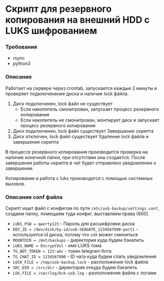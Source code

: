 # Скрипт для резервного копирования на внешний HDD с LUKS шифрованием

### Требования
- rsync
- python3

### Описание
Работает на сервере через crontab, запускается каждые 2 минуты и проверяет подключенение диска и наличие lock файла.
1. Диск подключенен, lock файл не существует
    - Если накопитель смонитрован, запускает процесс резервного копирования
    - Если накопитель не смонитрован, монтирует диск и запускает процесс резервного копирования
2. Диск подключенен, lock файл существует
    Завершение скрипта
3. Диск отключен, lock файл существует
    Удаление lock файла и завершение скрипта

В процессе резервного копирования производится проверка на наличие конечной папки, при отсутствии она создается. После завершения работы скрипта в чат будет отправлено уведомление о завершении.

Копирование и работа с luks производится с помощью системных вызовов.

### Описание conf файла
Скрипт ищет файл с конфигом по пути `/etc/usb-backup/settings.conf`, создаем папку, помещаем туда конфиг, выставляем права (600).
- `LUKS_PSW = qwerty123` - Пароль для расшифровки диска
- `DEV_ID = /dev/disk/by-id/usb-SEAGATE_1234567890-part1` - используется id диска, потому что `sdX` может смениться
- `MOUNTDIR = /mnt/backups` - директория куда будем бэкапить
- `LUKS_NAME = EncryptVol` - имя LUKS тома
- `TG_BOT_TOKEN = 123:abc` - токен telegram бота
- `TG_CHAT_ID = 1234567890` - ID чата куда будем слать уведомления
- `LOCK_FILE = /tmp/usb-backup.lock` - расположение lock файла
- `SRC_DIR = /src/dir` - директория откуда будем бэкапить
- `LOG_FILE = /var/log/bck-usb.log` - разположение файла с логами

